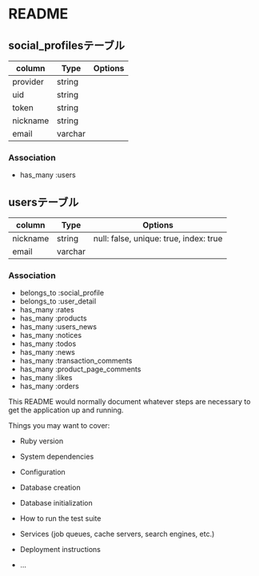 # README

## social_profilesテーブル

|column|Type|Options|
|------|----|-------|
|provider|string||
|uid|string||
|token|string||
|nickname|string||
|email|varchar||

### Association
- has_many :users

## usersテーブル

|column|Type|Options|
|------|----|-------|
|nickname|string|null: false, unique: true, index: true|
|email|varchar||

### Association
- belongs_to :social_profile
- belongs_to :user_detail
- has_many :rates
- has_many :products
- has_many :users_news
- has_many :notices
- has_many :todos
- has_many :news
- has_many :transaction_comments
- has_many :product_page_comments
- has_many :likes
- has_many :orders



This README would normally document whatever steps are necessary to get the
application up and running.

Things you may want to cover:

* Ruby version

* System dependencies

* Configuration

* Database creation

* Database initialization

* How to run the test suite

* Services (job queues, cache servers, search engines, etc.)

* Deployment instructions

* ...
